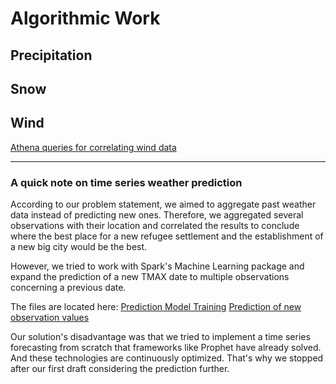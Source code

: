 # Algorithmic Work

## Precipitation

## Snow

## Wind
[Athena queries for correlating wind data](wind.sql)

______
### A quick note on time series weather prediction
According to our problem statement, we aimed to aggregate past weather data instead of predicting new ones.
Therefore, we aggregated several observations with their location and correlated the results to conclude where the best place for a new refugee settlement and the establishment of a new big city would be the best.

However, we tried to work with Spark's Machine Learning package and expand the prediction of a new TMAX date to multiple observations concerning a previous date.

The files are located here:
[Prediction Model Training](prediciton/observation_train.py)
[Prediction of new observation values](prediciton/observation_prediction.py)

Our solution's disadvantage was that we tried to implement a time series forecasting from scratch that frameworks like Prophet have already solved.
And these technologies are continuously optimized. That's why we stopped after our first draft considering the prediction further.
